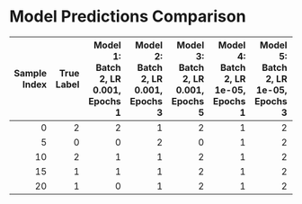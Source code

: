 # Model Predictions Comparison

|   Sample Index |   True Label |   Model 1: Batch 2, LR 0.001, Epochs 1 |   Model 2: Batch 2, LR 0.001, Epochs 3 |   Model 3: Batch 2, LR 0.001, Epochs 5 |   Model 4: Batch 2, LR 1e-05, Epochs 1 |   Model 5: Batch 2, LR 1e-05, Epochs 3 |   Model 6: Batch 2, LR 1e-05, Epochs 5 |   Model 7: Batch 4, LR 0.001, Epochs 1 |   Model 8: Batch 4, LR 0.001, Epochs 3 |   Model 9: Batch 4, LR 0.001, Epochs 5 |   Model 10: Batch 4, LR 1e-05, Epochs 1 |   Model 11: Batch 4, LR 1e-05, Epochs 3 |   Model 12: Batch 4, LR 1e-05, Epochs 5 |
|---------------:|-------------:|---------------------------------------:|---------------------------------------:|---------------------------------------:|---------------------------------------:|---------------------------------------:|---------------------------------------:|---------------------------------------:|---------------------------------------:|---------------------------------------:|----------------------------------------:|----------------------------------------:|----------------------------------------:|
|              0 |            2 |                                      2 |                                      1 |                                      2 |                                      1 |                                      2 |                                      0 |                                      0 |                                      2 |                                      0 |                                       2 |                                       0 |                                       2 |
|              5 |            0 |                                      0 |                                      2 |                                      0 |                                      1 |                                      2 |                                      2 |                                      0 |                                      2 |                                      0 |                                       2 |                                       2 |                                       2 |
|             10 |            2 |                                      1 |                                      1 |                                      2 |                                      1 |                                      2 |                                      0 |                                      0 |                                      2 |                                      0 |                                       2 |                                       0 |                                       2 |
|             15 |            1 |                                      1 |                                      1 |                                      2 |                                      1 |                                      2 |                                      0 |                                      0 |                                      2 |                                      0 |                                       2 |                                       0 |                                       2 |
|             20 |            1 |                                      0 |                                      1 |                                      2 |                                      1 |                                      2 |                                      2 |                                      0 |                                      2 |                                      0 |                                       2 |                                       0 |                                       2 |